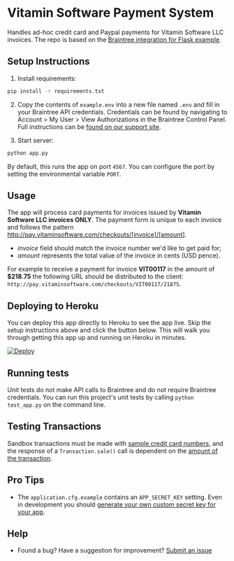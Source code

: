 # Vitamin Software Payment System

Handles ad-hoc credit card and Paypal payments for Vitamin Software LLC invoices.
The repo is based on the [Braintree integration for Flask example](https://github.com/braintree/braintree_flask_example).

## Setup Instructions

1. Install requirements:
  ```sh
  pip install -r requirements.txt
  ```

2. Copy the contents of `example.env` into a new file named `.env` and fill in your Braintree API credentials. Credentials can be found by navigating to Account > My User > View Authorizations in the Braintree Control Panel. Full instructions can be [found on our support site](https://articles.braintreepayments.com/control-panel/important-gateway-credentials#api-credentials).

3. Start server:
  ```sh
  python app.py
  ```

By default, this runs the app on port `4567`. You can configure the port by setting the environmental variable `PORT`.

## Usage

The app will process card payments for invoices issued by **Vitamin Software LLC invoices ONLY**. The payment form is unique to each invoice and follows the pattern http://pay.vitaminsoftware.com/checkouts/[invoice]/[amount].
- *invoice* field should match the invoice number we'd like to get paid for;
- *amount* represents the total value of the invoice in cents (USD pence).

For example to receive a payment for invoice **VIT00117** in the amount of **$218.75** the following URL should be distributed to the client: `http://pay.vitaminsoftware.com/checkouts/VIT00117/21875`. 



## Deploying to Heroku

You can deploy this app directly to Heroku to see the app live. Skip the setup instructions above and click the button below. This will walk you through getting this app up and running on Heroku in minutes.

[![Deploy](https://www.herokucdn.com/deploy/button.svg)](https://heroku.com/deploy?template=https://github.com/vitaminsoftware/vitamin-pay&env[BT_ENVIRONMENT]=production)

## Running tests

Unit tests do not make API calls to Braintree and do not require Braintree credentials. You can run this project's unit tests by calling `python test_app.py` on the command line.

## Testing Transactions

Sandbox transactions must be made with [sample credit card numbers](https://developers.braintreepayments.com/reference/general/testing/python#credit-card-numbers), and the response of a `Transaction.sale()` call is dependent on the [amount of the transaction](https://developers.braintreepayments.com/reference/general/testing/python#test-amounts).

## Pro Tips

- The `application.cfg.example` contains an `APP_SECRET_KEY` setting. Even in development you should [generate your own custom secret key for your app](https://flask.palletsprojects.com/en/1.0.x/quickstart/#sessions).

## Help

 * Found a bug? Have a suggestion for improvement? [Submit an issue](https://github.com/vitaminsoftware/vitamin-pay/issues)


